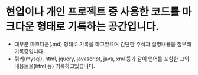 # 현업이나 개인 프로젝트 중 사용한 코드를 마크다운 형태로 기록하는 공간입니다.

- 대부분 마크다운(.md) 형태로 기록을 하고있으며 간단한 주석과 설명내용을 첨부해 기록중입니다.
- 쿼리(mysql), html, jquery, javascript, java, xml 등과 같이 언어를 포함한 그외 내용들을(html 등) 기록하고있습니다.
